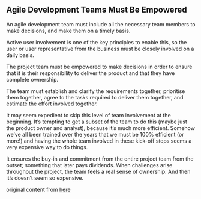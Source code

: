 ## Agile Development Teams Must Be Empowered

An agile development team must include all the necessary team members to make decisions, and make them on a timely basis.

Active user involvement is one of the key principles to enable this, so the user or user representative from the business must be closely involved on a daily basis.

The project team must be empowered to make decisions in order to ensure that it is their responsibility to deliver the product and that they have complete ownership. 

The team must establish and clarify the requirements together, prioritise them together, agree to the tasks required to deliver them together, and estimate the effort involved together.

It may seem expedient to skip this level of team involvement at the beginning. It’s tempting to get a subset of the team to do this (maybe just the product owner and analyst), because it’s much more efficient. Somehow we’ve all been trained over the years that we must be 100% efficient (or more!) and having the whole team involved in these kick-off steps seems a very expensive way to do things.

It ensures the buy-in and commitment from the entire project team from the outset; something that later pays dividends. When challenges arise throughout the project, the team feels a real sense of ownership. And then it’s doesn’t seem so expensive.

original content from [here](http://www.allaboutagile.com/category/10-key-principles-of-agile/)